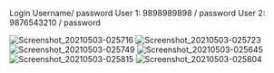 Login Username/ password
 User 1: 9898989898 / password
 User 2: 9876543210 / password



![Screenshot_20210503-025716](https://user-images.githubusercontent.com/58001415/116828530-ee96e580-abbc-11eb-9eed-8e47cd02ecec.jpg)
![Screenshot_20210503-025723](https://user-images.githubusercontent.com/58001415/116828538-f3f43000-abbc-11eb-9aac-d233ef9e08c0.jpg)
![Screenshot_20210503-025749](https://user-images.githubusercontent.com/58001415/116828539-f5bdf380-abbc-11eb-9d3e-2fcd7ed86069.jpg)
![Screenshot_20210503-025645](https://user-images.githubusercontent.com/58001415/116828540-f6568a00-abbc-11eb-9efe-3998251aa98e.jpg)
![Screenshot_20210503-025815](https://user-images.githubusercontent.com/58001415/116828541-f6ef2080-abbc-11eb-8ed7-3c259e8d1e72.jpg)
![Screenshot_20210503-025804](https://user-images.githubusercontent.com/58001415/116828542-f6ef2080-abbc-11eb-9953-8ada1b5d0568.jpg)
